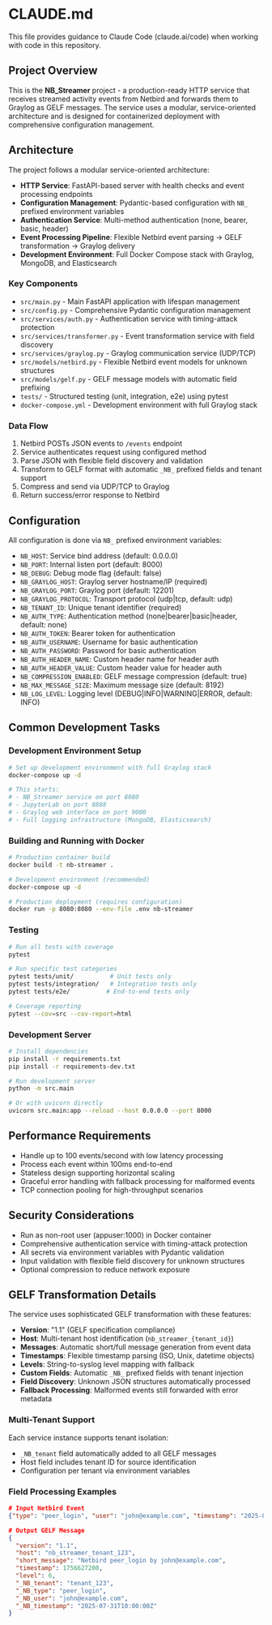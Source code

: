 # CLAUDE.md

This file provides guidance to Claude Code (claude.ai/code) when working with code in this repository.

## Project Overview

This is the **NB_Streamer** project - a production-ready HTTP service that receives streamed activity events from Netbird and forwards them to Graylog as GELF messages. The service uses a modular, service-oriented architecture and is designed for containerized deployment with comprehensive configuration management.

## Architecture

The project follows a modular service-oriented architecture:
- **HTTP Service**: FastAPI-based server with health checks and event processing endpoints
- **Configuration Management**: Pydantic-based configuration with `NB_` prefixed environment variables
- **Authentication Service**: Multi-method authentication (none, bearer, basic, header)
- **Event Processing Pipeline**: Flexible Netbird event parsing → GELF transformation → Graylog delivery
- **Development Environment**: Full Docker Compose stack with Graylog, MongoDB, and Elasticsearch

### Key Components

- `src/main.py` - Main FastAPI application with lifespan management
- `src/config.py` - Comprehensive Pydantic configuration management
- `src/services/auth.py` - Authentication service with timing-attack protection
- `src/services/transformer.py` - Event transformation service with field discovery
- `src/services/graylog.py` - Graylog communication service (UDP/TCP)
- `src/models/netbird.py` - Flexible Netbird event models for unknown structures
- `src/models/gelf.py` - GELF message models with automatic field prefixing
- `tests/` - Structured testing (unit, integration, e2e) using pytest
- `docker-compose.yml` - Development environment with full Graylog stack

### Data Flow

1. Netbird POSTs JSON events to `/events` endpoint
2. Service authenticates request using configured method
3. Parse JSON with flexible field discovery and validation
4. Transform to GELF format with automatic `_NB_` prefixed fields and tenant support
5. Compress and send via UDP/TCP to Graylog
6. Return success/error response to Netbird

## Configuration

All configuration is done via `NB_` prefixed environment variables:
- `NB_HOST`: Service bind address (default: 0.0.0.0)
- `NB_PORT`: Internal listen port (default: 8000)
- `NB_DEBUG`: Debug mode flag (default: false)
- `NB_GRAYLOG_HOST`: Graylog server hostname/IP (required)
- `NB_GRAYLOG_PORT`: Graylog port (default: 12201)
- `NB_GRAYLOG_PROTOCOL`: Transport protocol (udp|tcp, default: udp)
- `NB_TENANT_ID`: Unique tenant identifier (required)
- `NB_AUTH_TYPE`: Authentication method (none|bearer|basic|header, default: none)
- `NB_AUTH_TOKEN`: Bearer token for authentication
- `NB_AUTH_USERNAME`: Username for basic authentication
- `NB_AUTH_PASSWORD`: Password for basic authentication
- `NB_AUTH_HEADER_NAME`: Custom header name for header auth
- `NB_AUTH_HEADER_VALUE`: Custom header value for header auth
- `NB_COMPRESSION_ENABLED`: GELF message compression (default: true)
- `NB_MAX_MESSAGE_SIZE`: Maximum message size (default: 8192)
- `NB_LOG_LEVEL`: Logging level (DEBUG|INFO|WARNING|ERROR, default: INFO)

## Common Development Tasks

### Development Environment Setup
```bash
# Set up development environment with full Graylog stack
docker-compose up -d

# This starts:
# - NB_Streamer service on port 8080
# - JupyterLab on port 8888 
# - Graylog web interface on port 9000
# - Full logging infrastructure (MongoDB, Elasticsearch)
```

### Building and Running with Docker
```bash
# Production container build
docker build -t nb-streamer .

# Development environment (recommended)
docker-compose up -d

# Production deployment (requires configuration)
docker run -p 8080:8080 --env-file .env nb-streamer
```

### Testing
```bash
# Run all tests with coverage
pytest

# Run specific test categories
pytest tests/unit/          # Unit tests only
pytest tests/integration/   # Integration tests only
pytest tests/e2e/          # End-to-end tests only

# Coverage reporting
pytest --cov=src --cov-report=html
```

### Development Server
```bash
# Install dependencies
pip install -r requirements.txt
pip install -r requirements-dev.txt

# Run development server
python -m src.main

# Or with uvicorn directly
uvicorn src.main:app --reload --host 0.0.0.0 --port 8000
```

## Performance Requirements

- Handle up to 100 events/second with low latency processing
- Process each event within 100ms end-to-end
- Stateless design supporting horizontal scaling
- Graceful error handling with fallback processing for malformed events
- TCP connection pooling for high-throughput scenarios

## Security Considerations

- Run as non-root user (appuser:1000) in Docker container
- Comprehensive authentication service with timing-attack protection
- All secrets via environment variables with Pydantic validation
- Input validation with flexible field discovery for unknown structures
- Optional compression to reduce network exposure

## GELF Transformation Details

The service uses sophisticated GELF transformation with these features:
- **Version**: "1.1" (GELF specification compliance)
- **Host**: Multi-tenant host identification (`nb_streamer_{tenant_id}`)
- **Messages**: Automatic short/full message generation from event data
- **Timestamps**: Flexible timestamp parsing (ISO, Unix, datetime objects)
- **Levels**: String-to-syslog level mapping with fallback
- **Custom Fields**: Automatic `_NB_` prefixed fields with tenant injection
- **Field Discovery**: Unknown JSON structures automatically processed
- **Fallback Processing**: Malformed events still forwarded with error metadata

### Multi-Tenant Support

Each service instance supports tenant isolation:
- `_NB_tenant` field automatically added to all GELF messages
- Host field includes tenant ID for source identification
- Configuration per tenant via environment variables

### Field Processing Examples

```json
# Input Netbird Event
{"type": "peer_login", "user": "john@example.com", "timestamp": "2025-07-31T10:00:00Z"}

# Output GELF Message
{
  "version": "1.1",
  "host": "nb_streamer_tenant_123",
  "short_message": "Netbird peer_login by john@example.com",
  "timestamp": 1756627200,
  "level": 6,
  "_NB_tenant": "tenant_123",
  "_NB_type": "peer_login",
  "_NB_user": "john@example.com",
  "_NB_timestamp": "2025-07-31T10:00:00Z"
}
```